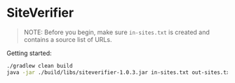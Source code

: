 # SiteVerifier

> NOTE: Before you begin, make sure `in-sites.txt` is created and contains a source list of URLs.

Getting started:
```bash
./gradlew clean build
java -jar ./build/libs/siteverifier-1.0.3.jar in-sites.txt out-sites.txt 2000000
```